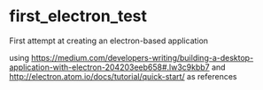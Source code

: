 # first_electron_test
First attempt at creating an electron-based application

using 
  https://medium.com/developers-writing/building-a-desktop-application-with-electron-204203eeb658#.lw3c9kbb7
and 
  http://electron.atom.io/docs/tutorial/quick-start/
as references
